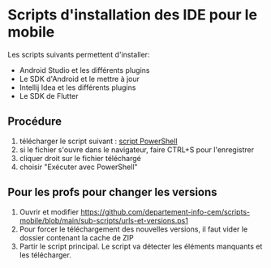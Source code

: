 # Scripts d'installation des IDE pour le mobile

Les scripts suivants permettent d'installer:
- Android Studio et les différents plugins
- Le SDK d'Android et le mettre à jour
- Intellij Idea et les différents plugins
- Le SDK de Flutter

## Procédure

1. télécharger le script suivant : [script PowerShell](https://raw.githubusercontent.com/departement-info-cem/scripts-mobile/main/installation-mobile.ps1 "download")
2. si le fichier s'ouvre dans le navigateur, faire CTRL+S pour l'enregistrer
3. cliquer droit sur le fichier téléchargé
4. choisir "Exécuter avec PowerShell"


## Pour les profs pour changer les versions
1. Ouvrir et modifier https://github.com/departement-info-cem/scripts-mobile/blob/main/sub-scripts/urls-et-versions.ps1
2. Pour forcer le téléchargement des nouvelles versions, il faut vider le dossier contenant la cache de ZIP
3. Partir le script principal. Le script va détecter les éléments manquants et les télécharger.
